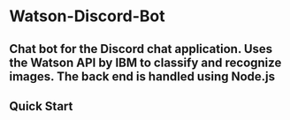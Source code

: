 # Watson-Discord-Bot

Chat bot for the Discord chat application. Uses the Watson API by IBM to classify and recognize images. The back end is handled using Node.js
---
## Quick Start
```




```

